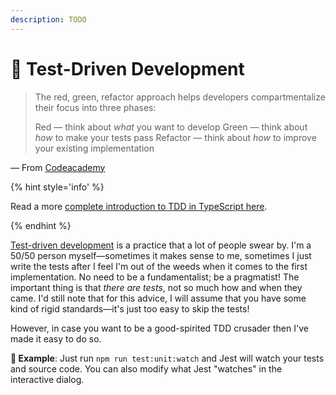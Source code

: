 ```yaml
---
description: TODO
---
```


# 🥼 Test-Driven Development

> The red, green, refactor approach helps developers compartmentalize their focus into three phases:
>
> Red — think about _what_ you want to develop
> Green — think about _how_ to make your tests pass
> Refactor — think about _how_ to improve your existing implementation

— From [Codeacademy](https://www.codecademy.com/article/tdd-red-green-refactor)

{% hint style='info' %}

Read a more [complete introduction to TDD in TypeScript here](https://khalilstemmler.com/articles/test-driven-development/introduction-to-tdd/).

{% endhint %}

[Test-driven development](https://testdriven.io/test-driven-development/) is a practice that a lot of people swear by. I'm a 50/50 person myself—sometimes it makes sense to me, sometimes I just write the tests after I feel I'm out of the weeds when it comes to the first implementation. No need to be a fundamentalist; be a pragmatist! The important thing is that _there are tests_, not so much how and when they came. I'd still note that for this advice, I will assume that you have some kind of rigid standards—it's just too easy to skip the tests!

However, in case you want to be a good-spirited TDD crusader then I've made it easy to do so.

**🎯 Example**: Just run `npm run test:unit:watch` and Jest will watch your tests and source code. You can also modify what Jest "watches" in the interactive dialog.
